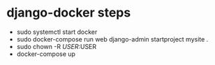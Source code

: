 # django-docker steps

- sudo systemctl start docker
- sudo docker-compose run web django-admin startproject mysite .
- sudo chown -R $USER:$USER
- docker-compose up
